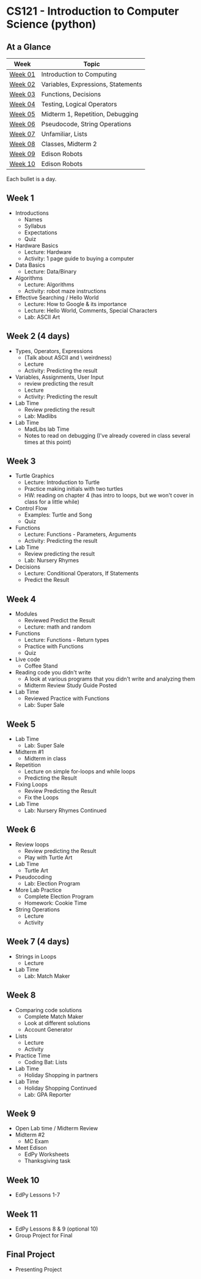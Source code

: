 # CS121 - Introduction to Computer Science (python)

## At a Glance

| Week                | Topic
|---------------------|-----------------------------------------
| [Week 01](#week-1)  | Introduction to Computing
| [Week 02](#week-2)  | Variables, Expressions, Statements
| [Week 03](#week-3)  | Functions, Decisions
| [Week 04](#week-4)  | Testing, Logical Operators
| [Week 05](#week-5)  | Midterm 1, Repetition, Debugging
| [Week 06](#week-6)  | Pseudocode, String Operations
| [Week 07](#week-7)  | Unfamiliar, Lists
| [Week 08](#week-8)  | Classes, Midterm 2
| [Week 09](#week-9)  | Edison Robots
| [Week 10](#week-10) | Edison Robots

Each bullet is a day.

## Week 1
- Introductions
  + Names
  + Syllabus
  + Expectations
  + Quiz
- Hardware Basics
  + Lecture: Hardware
  + Activity: 1 page guide to buying a computer
- Data Basics
  + Lecture: Data/Binary
- Algorithms
  + Lecture: Algorithms
  + Activity: robot maze instructions
- Effective Searching / Hello World
  + Lecture: How to Google & its importance
  + Lecture: Hello World, Comments, Special Characters
  + Lab: ASCII Art

## Week 2 (4 days)
- Types, Operators, Expressions
  + (Talk about ASCII and \\ weirdness)
  + Lecture
  + Activity: Predicting the result
- Variables, Assignments, User Input
  + review predicting the result
  + Lecture
  + Activity: Predicting the result
- Lab Time
  + Review predicting the result
  + Lab: Madlibs
- Lab Time
  + MadLibs lab Time
  + Notes to read on debugging (I've already covered in class several times at this point)

## Week 3
- Turtle Graphics
  - Lecture: Introduction to Turtle
  - Practice making initials with two turtles
  - HW: reading on chapter 4 (has intro to loops, but we won't cover in class for a little while)
- Control Flow
  + Examples: Turtle and Song
  + Quiz
- Functions
  + Lecture: Functions - Parameters, Arguments
  + Activity: Predicting the result
- Lab Time
  + Review predicting the result
  + Lab: Nursery Rhymes
- Decisions
  + Lecture: Conditional Operators, If Statements
  + Predict the Result

## Week 4
- Modules
  + Reviewed Predict the Result
  + Lecture: math and random
- Functions
  + Lecture: Functions - Return types
  + Practice with Functions
  + Quiz
- Live code
  + Coffee Stand
- Reading code you didn't write
  + A look at various programs that you didn't write and analyzing them
  + Midterm Review Study Guide Posted
- Lab Time
  + Reviewed Practice with Functions
  + Lab: Super Sale

## Week 5
- Lab Time
  + Lab: Super Sale
- Midterm \#1
  + Midterm in class
- Repetition
  + Lecture on simple for-loops and while loops
  + Predicting the Result
- Fixing Loops
  + Review Predicting the Result
  + Fix the Loops
- Lab Time
  + Lab: Nursery Rhymes Continued

## Week 6
- Review loops
  + Review predicting the Result
  + Play with Turtle Art
- Lab Time
  + Turtle Art
- Pseudocoding
  + Lab: Election Program
- More Lab Practice
  + Complete Election Program
  + Homework: Cookie Time
- String Operations
  + Lecture
  + Activity

## Week 7 (4 days)
- Strings in Loops
  + Lecture
- Lab Time
  + Lab: Match Maker

## Week 8
- Comparing code solutions
  + Complete Match Maker
  + Look at different solutions
  + Account Generator
- Lists
  + Lecture
  + Activity
- Practice Time
  + Coding Bat: Lists
- Lab Time
  + Holiday Shopping in partners
- Lab Time
  + Holiday Shopping Continued
  + Lab: GPA Reporter

## Week 9
- Open Lab time / Midterm Review
- Midterm \#2
  + MC Exam
- Meet Edison
  + EdPy Worksheets
  + Thanksgiving task

## Week 10
- EdPy Lessons 1-7

## Week 11
- EdPy Lessons 8 & 9 (optional 10)
- Group Project for Final

## Final Project
- Presenting Project

